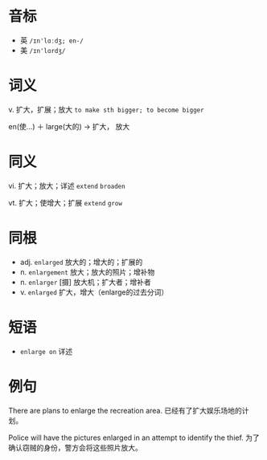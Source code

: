 # 音标

- 英 `/ɪn'lɑːdʒ; en-/`
- 美 `/ɪn'lɑrdʒ/`

# 词义

v. 扩大，扩展；放大
`to make sth bigger; to become bigger`



en(使…) ＋ large(大的) → 扩大， 放大

# 同义

vi. 扩大；放大；详述
`extend` `broaden`

vt. 扩大；使增大；扩展
`extend` `grow`

# 同根

- adj. `enlarged` 放大的；增大的；扩展的
- n. `enlargement` 放大；放大的照片；增补物
- n. `enlarger` [摄] 放大机；扩大者；增补者
- v. `enlarged` 扩大，增大（enlarge的过去分词）

# 短语

- `enlarge on` 详述

# 例句

There are plans to enlarge the recreation area.
已经有了扩大娱乐场地的计划。

Police will have the pictures enlarged in an attempt to identify the thief.
为了确认窃贼的身份，警方会将这些照片放大。


